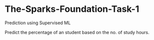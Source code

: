 # The-Sparks-Foundation-Task-1
Prediction using Supervised ML

Predict the percentage of an student based on the no. of study hours.
